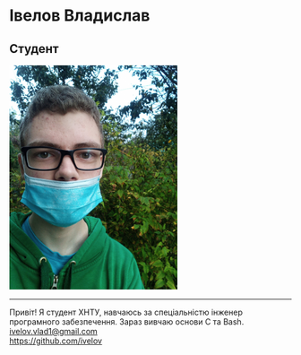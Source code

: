 # Івелов Владислав
## Студент
<img src="face.jpg" alt="face" height="400" weight="200"/>

***

Привіт! Я студент ХНТУ, навчаюсь за спеціальністю інженер програмного забезпечення. Зараз вивчаю основи С та Bash.
<ivelov.vlad1@gmail.com>  
https://github.com/ivelov
